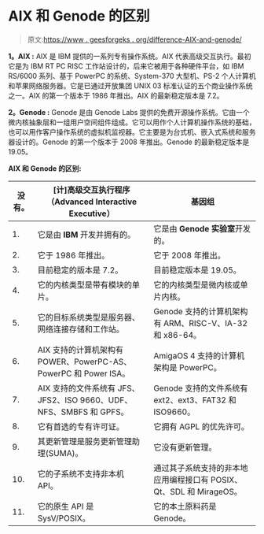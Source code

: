 # AIX 和 Genode 的区别

> 原文:[https://www . geesforgeks . org/difference-AIX-and-genode/](https://www.geeksforgeeks.org/difference-between-aix-and-genode/)

**1。AIX :**
AIX 是 IBM 提供的一系列专有操作系统。AIX 代表高级交互执行。最初它是为 IBM RT PC RISC 工作站设计的，后来它被用于各种硬件平台，如 IBM RS/6000 系列、基于 PowerPC 的系统、System-370 大型机、PS-2 个人计算机和苹果网络服务器。它是已通过开放集团 UNIX 03 标准认证的五个商业操作系统之一。AIX 的第一个版本于 1986 年推出。AIX 的最新稳定版本是 7.2。

**2。Genode :**
Genode 是由 Genode Labs 提供的免费开源操作系统。它由一个微内核抽象层和一组用户空间组件组成。它可以用作个人计算机操作系统的基础，也可以用作客户操作系统的虚拟机监视器。它主要是为台式机、嵌入式系统和服务器设计的。Genode 的第一个版本于 2008 年推出。Genode 的最新稳定版本是 19.05。

**AIX 和 Genode 的区别:**

<center>

| 没有。 | [计]高级交互执行程序（Advanced Interactive Executive） | 基因组 |
| --- | --- | --- |
| 1. | 它是由 **IBM** 开发并拥有的。 | 它是由 **Genode 实验室**开发的。 |
| 2. | 它于 1986 年推出。 | 它于 2008 年推出。 |
| 3. | 目前稳定的版本是 7.2。 | 目前稳定版本是 19.05。 |
| 4. | 它的内核类型是带有模块的单片。 | 它的内核类型是微内核或单片内核。 |
| 5. | 它的目标系统类型是服务器、网络连接存储和工作站。 | Genode 支持的计算机架构有 ARM、RISC-V、IA-32 和 x86-64。 |
| 6. | AIX 支持的计算机架构有 POWER、PowerPC-AS、PowerPC 和 Power ISA。 | AmigaOS 4 支持的计算机架构是 PowerPC。 |
| 7. | AIX 支持的文件系统有 JFS、JFS2、ISO 9660、UDF、NFS、SMBFS 和 GPFS。 | Genode 支持的文件系统有 ext2、ext3、FAT32 和 ISO9660。 |
| 8. | 它有首选的专有许可证。 | 它拥有 AGPL 的优先许可。 |
| 9. | 其更新管理是服务更新管理助理(SUMA)。 | 它没有更新管理。 |
| 10. | 它的子系统不支持非本机 API。 | 通过其子系统支持的非本地应用编程接口有 POSIX、Qt、SDL 和 MirageOS。 |
| 11. | 它的原生 API 是 SysV/POSIX。 | 它的本土原料药是 Genode。 |

</center>
